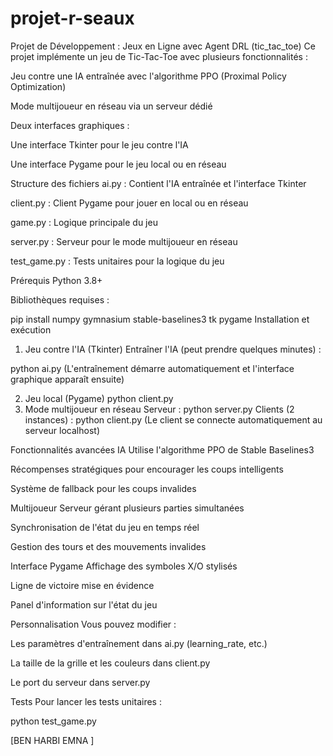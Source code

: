 # projet-r-seaux
Projet de Développement : Jeux en Ligne avec Agent DRL (tic_tac_toe)
Ce projet implémente un jeu de Tic-Tac-Toe avec plusieurs fonctionnalités :

Jeu contre une IA entraînée avec l'algorithme PPO (Proximal Policy Optimization)

Mode multijoueur en réseau via un serveur dédié

Deux interfaces graphiques :

Une interface Tkinter pour le jeu contre l'IA

Une interface Pygame pour le jeu local ou en réseau

Structure des fichiers
ai.py : Contient l'IA entraînée et l'interface Tkinter

client.py : Client Pygame pour jouer en local ou en réseau

game.py : Logique principale du jeu

server.py : Serveur pour le mode multijoueur en réseau

test_game.py : Tests unitaires pour la logique du jeu

Prérequis
Python 3.8+

Bibliothèques requises :

pip install numpy gymnasium stable-baselines3 tk pygame
Installation et exécution
1. Jeu contre l'IA (Tkinter)
Entraîner l'IA (peut prendre quelques minutes) :

python ai.py
(L'entraînement démarre automatiquement et l'interface graphique apparaît ensuite)

2. Jeu local (Pygame)
python client.py
3. Mode multijoueur en réseau
Serveur :
python server.py
Clients (2 instances) :
python client.py
(Le client se connecte automatiquement au serveur localhost)

Fonctionnalités avancées
IA
Utilise l'algorithme PPO de Stable Baselines3

Récompenses stratégiques pour encourager les coups intelligents

Système de fallback pour les coups invalides

Multijoueur
Serveur gérant plusieurs parties simultanées

Synchronisation de l'état du jeu en temps réel

Gestion des tours et des mouvements invalides

Interface Pygame
Affichage des symboles X/O stylisés

Ligne de victoire mise en évidence

Panel d'information sur l'état du jeu

Personnalisation
Vous pouvez modifier :

Les paramètres d'entraînement dans ai.py (learning_rate, etc.)

La taille de la grille et les couleurs dans client.py

Le port du serveur dans server.py

Tests
Pour lancer les tests unitaires :

python test_game.py

[BEN HARBI EMNA ]
